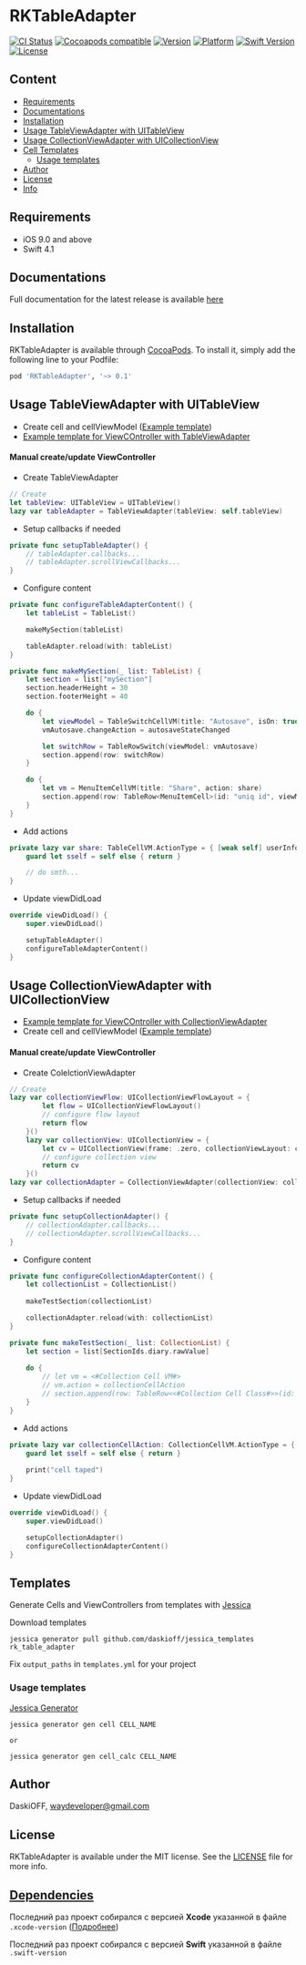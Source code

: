 # RKTableAdapter

[![CI Status](https://img.shields.io/travis/DaskiOFF/RKTableAdapter.svg?style=flat)](https://travis-ci.org/DaskiOFF/RKTableAdapter)
[![Cocoapods compatible](https://img.shields.io/badge/Cocoapods-compatible-4BC51D.svg?style=flat)](https://cocoapods.org/)
[![Version](https://img.shields.io/cocoapods/v/RKTableAdapter.svg?style=flat)](https://cocoapods.org/pods/RKTableAdapter)
[![Platform](https://img.shields.io/cocoapods/p/RKTableAdapter.svg?style=flat)](https://cocoapods.org/pods/RKTableAdapter)
[![Swift Version](https://img.shields.io/badge/Swift-4.0–4.2-brightgreen.svg?style=flat)](https://developer.apple.com/swift)
[![License](https://img.shields.io/cocoapods/l/RKTableAdapter.svg?style=flat)](https://cocoapods.org/pods/RKTableAdapter)

## Content
- [Requirements](#requirements)
- [Documentations](#documentations)
- [Installation](#installation)
- [Usage TableViewAdapter with UITableView](#usage-tableviewadapter-with-uitableview)
- [Usage CollectionViewAdapter with UICollectionView](#usage-collectionviewadapter-with-uicollectionview)
- [Cell Templates](#cell-templates)
    - [Usage templates](#usage-templates)
- [Author](#author)
- [License](#license)
- [Info](#dependencies)

## Requirements

- iOS 9.0 and above
- Swift 4.1

## Documentations

Full documentation for the latest release is available [here](https://daskioff.github.io/RKTableAdapter/)

## Installation

RKTableAdapter is available through [CocoaPods](https://cocoapods.org). To install
it, simply add the following line to your Podfile:

```ruby
pod 'RKTableAdapter', '~> 0.1'
```

## Usage TableViewAdapter with UITableView 

- Create cell and cellViewModel ([Example template](https://github.com/DaskiOFF/jessica_templates/tree/rk_table_adapter/cell/code))
- [Example template for ViewCOntroller with TableViewAdapter](https://github.com/DaskiOFF/jessica_templates/blob/rk_table_adapter/table_vc/code/VC.swift)

#### Manual create/update ViewController
- Create TableViewAdapter
```swift
// Create
let tableView: UITableView = UITableView()
lazy var tableAdapter = TableViewAdapter(tableView: self.tableView)
```
- Setup callbacks if needed
```swift
private func setupTableAdapter() {
    // tableAdapter.callbacks...
    // tableAdapter.scrollViewCallbacks...
}
```
- Configure content
```swift
private func configureTableAdapterContent() {
    let tableList = TableList()

    makeMySection(tableList)

    tableAdapter.reload(with: tableList)
}

private func makeMySection(_ list: TableList) {
    let section = list["mySection"]
    section.headerHeight = 30
    section.footerHeight = 40

    do {
        let viewModel = TableSwitchCellVM(title: "Autosave", isOn: true)
        vmAutosave.changeAction = autosaveStateChanged

        let switchRow = TableRowSwitch(viewModel: vmAutosave)
        section.append(row: switchRow)
    }

    do {
        let vm = MenuItemCellVM(title: "Share", action: share)
        section.append(row: TableRow<MenuItemCell>(id: "uniq id", viewModel: vm))
    }
}
```
- Add actions
```swift
private lazy var share: TableCellVM.ActionType = { [weak self] userInfo in
    guard let sself = self else { return }

    // do smth...
}
```
- Update viewDidLoad
```swift
override viewDidLoad() {
    super.viewDidLoad()

    setupTableAdapter()
    configureTableAdapterContent()
}
```

## Usage CollectionViewAdapter with UICollectionView
- [Example template for ViewCOntroller with CollectionViewAdapter](https://github.com/DaskiOFF/jessica_templates/blob/rk_table_adapter/collection_vc/code/VC.swift)
- Create cell and cellViewModel ([Example template](https://github.com/DaskiOFF/jessica_templates/tree/rk_table_adapter/collection_cell/code))

#### Manual create/update ViewController
- Create ColelctionViewAdapter
```swift
// Create
lazy var collectionViewFlow: UICollectionViewFlowLayout = {
        let flow = UICollectionViewFlowLayout()
        // configure flow layout
        return flow
    }()
    lazy var collectionView: UICollectionView = {
        let cv = UICollectionView(frame: .zero, collectionViewLayout: collectionViewFlow)
        // configure collection view
        return cv
    }()
lazy var collectionAdapter = CollectionViewAdapter(collectionView: collectionView)
```
- Setup callbacks if needed
```swift
private func setupCollectionAdapter() {
    // collectionAdapter.callbacks...
    // collectionAdapter.scrollViewCallbacks...
}
```
- Configure content
```swift
private func configureCollectionAdapterContent() {
    let collectionList = CollectionList()
    
    makeTestSection(collectionList)

    collectionAdapter.reload(with: collectionList)
}

private func makeTestSection(_ list: CollectionList) {
    let section = list[SectionIds.diary.rawValue]
    
    do {
        // let vm = <#Collection Cell VM#>
        // vm.action = collectionCellAction
        // section.append(row: TableRow<<#Collection Cell Class#>>(id: "uniq id", viewModel: vm))
    }
}
```
- Add actions
```swift
private lazy var collectionCellAction: CollectionCellVM.ActionType = { [weak self] _ in
    guard let sself = self else { return }
    
    print("cell taped")
}
```
- Update viewDidLoad
```swift
override viewDidLoad() {
    super.viewDidLoad()

    setupCollectionAdapter()
    configureCollectionAdapterContent()
}
```

## Templates
Generate Cells and ViewControllers from templates with [Jessica](https://github.com/daskioff/jessica)

Download templates

```
jessica generator pull github.com/daskioff/jessica_templates rk_table_adapter
```

Fix `output_paths` in `templates.yml` for your project

### Usage templates

[Jessica Generator](https://github.com/DaskiOFF/jessica#generator)

```
jessica generator gen cell CELL_NAME

or

jessica generator gen cell_calc CELL_NAME
```

## Author

DaskiOFF, waydeveloper@gmail.com

## License

RKTableAdapter is available under the MIT license. See the [LICENSE](LICENSE) file for more info.

## [Dependencies](https://ios-factor.com/dependencies)
Последний раз проект собирался с версией **Xcode** указанной в файле ```.xcode-version``` ([Подробнее](https://github.com/fastlane/ci/blob/master/docs/xcode-version.md))

Последний раз проект собирался с версией **Swift** указанной в файле ```.swift-version```
